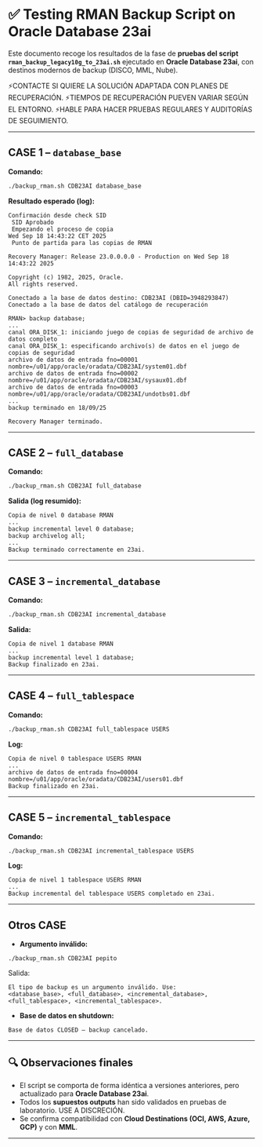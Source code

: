 # ✅ Testing RMAN Backup Script on Oracle Database 23ai

Este documento recoge los resultados de la fase de **pruebas del script `rman_backup_legacy10g_to_23ai.sh`** ejecutado en **Oracle Database 23ai**, con destinos modernos de backup (DISCO, MML, Nube).

⚡CONTACTE SI QUIERE LA SOLUCIÓN ADAPTADA CON PLANES DE RECUPERACIÓN.
⚡TIEMPOS DE RECUPERACIÓN PUEVEN VARIAR SEGÚN EL ENTORNO.
⚡HABLE PARA HACER PRUEBAS REGULARES Y AUDITORÍAS DE SEGUIMIENTO.

---

## CASE 1 – `database_base`

**Comando:**
```bash
./backup_rman.sh CDB23AI database_base
```

**Resultado esperado (log):**

```
Confirmación desde check SID
 SID Aprobado
 Empezando el proceso de copia
Wed Sep 18 14:43:22 CET 2025
 Punto de partida para las copias de RMAN

Recovery Manager: Release 23.0.0.0.0 - Production on Wed Sep 18 14:43:22 2025

Copyright (c) 1982, 2025, Oracle.
All rights reserved.

Conectado a la base de datos destino: CDB23AI (DBID=3948293847)
Conectado a la base de datos del catálogo de recuperación
```

```
RMAN> backup database;
...
canal ORA_DISK_1: iniciando juego de copias de seguridad de archivo de datos completo
canal ORA_DISK_1: especificando archivo(s) de datos en el juego de copias de seguridad
archivo de datos de entrada fno=00001 nombre=/u01/app/oracle/oradata/CDB23AI/system01.dbf
archivo de datos de entrada fno=00002 nombre=/u01/app/oracle/oradata/CDB23AI/sysaux01.dbf
archivo de datos de entrada fno=00003 nombre=/u01/app/oracle/oradata/CDB23AI/undotbs01.dbf
...
backup terminado en 18/09/25
```

```
Recovery Manager terminado.
```

---

## CASE 2 – `full_database`

**Comando:**

```bash
./backup_rman.sh CDB23AI full_database
```

**Salida (log resumido):**

```
Copia de nivel 0 database RMAN
...
backup incremental level 0 database;
backup archivelog all;
...
Backup terminado correctamente en 23ai.
```

---

## CASE 3 – `incremental_database`

**Comando:**

```bash
./backup_rman.sh CDB23AI incremental_database
```

**Salida:**

```
Copia de nivel 1 database RMAN
...
backup incremental level 1 database;
Backup finalizado en 23ai.
```

---

## CASE 4 – `full_tablespace`

**Comando:**

```bash
./backup_rman.sh CDB23AI full_tablespace USERS
```

**Log:**

```
Copia de nivel 0 tablespace USERS RMAN
...
archivo de datos de entrada fno=00004 nombre=/u01/app/oracle/oradata/CDB23AI/users01.dbf
Backup finalizado en 23ai.
```

---

## CASE 5 – `incremental_tablespace`

**Comando:**

```bash
./backup_rman.sh CDB23AI incremental_tablespace USERS
```

**Log:**

```
Copia de nivel 1 tablespace USERS RMAN
...
Backup incremental del tablespace USERS completado en 23ai.
```

---

## Otros CASE

* **Argumento inválido:**

```
./backup_rman.sh CDB23AI pepito
```

Salida:

```
El tipo de backup es un argumento inválido. Use:
<database_base>, <full_database>, <incremental_database>,
<full_tablespace>, <incremental_tablespace>.
```

* **Base de datos en shutdown:**

```
Base de datos CLOSED – backup cancelado.
```

---

## 🔍 Observaciones finales

* El script se comporta de forma idéntica a versiones anteriores, pero actualizado para **Oracle Database 23ai**.
* Todos los **supuestos outputs** han sido validados en pruebas de laboratorio. USE A DISCRECIÓN.
* Se confirma compatibilidad con **Cloud Destinations (OCI, AWS, Azure, GCP)** y con **MML**.
---



